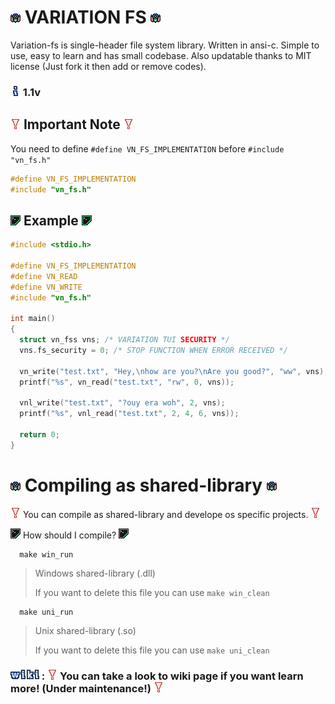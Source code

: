 <!-- ![vn](img/vn.png) -->
<!-- ![vn_info](img/vn_info.png) -->
<!-- ![vn_warn](img/vn_warn.png) -->
<!-- ![vn_example](img/vn_example.png) -->
<!-- ![vn_wiki](img/vn_wiki.png) -->

# ![vn](img/vn.png) VARIATION FS ![vn](img/vn.png)
Variation-fs is single-header file system library. Written in ansi-c. Simple to use, easy to learn and has small codebase. Also updatable thanks to MIT license (Just fork it then add or remove codes).

### ![vn_info](img/vn_info.png)  1.1v

## ![vn_warn](img/vn_warn.png) Important Note ![vn_warn](img/vn_warn.png)

You need to define ` #define VN_FS_IMPLEMENTATION ` before ` #include "vn_fs.h" `
```c
#define VN_FS_IMPLEMENTATION
#include "vn_fs.h"
```

## ![vn_example](img/vn_example.png) Example ![vn_example](img/vn_example.png)

```c
#include <stdio.h>

#define VN_FS_IMPLEMENTATION
#define VN_READ
#define VN_WRITE
#include "vn_fs.h"

int main()
{
  struct vn_fss vns; /* VARIATION TUI SECURITY */
  vns.fs_security = 0; /* STOP FUNCTION WHEN ERROR RECEIVED */
  
  vn_write("test.txt", "Hey,\nhow are you?\nAre you good?", "ww", vns);
  printf("%s", vn_read("test.txt", "rw", 0, vns));
  
  vnl_write("test.txt", "?ouy era woh", 2, vns);
  printf("%s", vnl_read("test.txt", 2, 4, 6, vns));

  return 0;
}
```

# ![vn](img/vn.png) Compiling as shared-library ![vn](img/vn.png)

![vn_warn](img/vn_warn.png) You can compile as shared-library and develope os specific projects. ![vn_warn](img/vn_warn.png)

![vn_example](img/vn_example.png) How should I compile? ![vn_example](img/vn_example.png)
```
  make win_run 
```
> Windows shared-library (.dll)
>
> If you want to delete this file you can use ` make win_clean `

```
  make uni_run 
```
> Unix shared-library (.so)
>
> If you want to delete this file you can use ` make uni_clean `

### [![vn_wiki](img/vn_wiki.png)](https://github.com/hanilr/variation-fs/wiki) : ![vn_warn](img/vn_warn.png) You can take a look to wiki page if you want learn more! (Under maintenance!) ![vn_warn](img/vn_warn.png)

